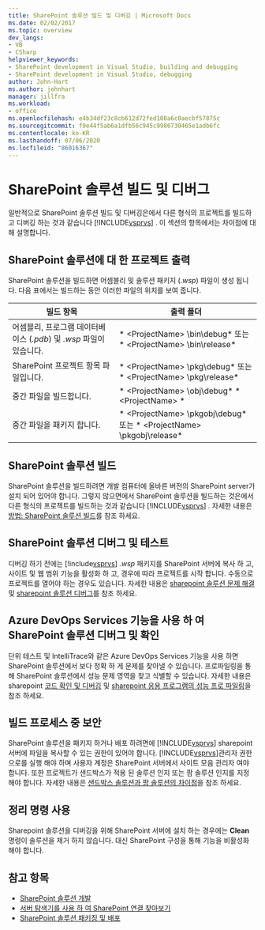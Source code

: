 ```yaml
---
title: SharePoint 솔루션 빌드 및 디버깅 | Microsoft Docs
ms.date: 02/02/2017
ms.topic: overview
dev_langs:
- VB
- CSharp
helpviewer_keywords:
- SharePoint development in Visual Studio, building and debugging
- SharePoint development in Visual Studio, debugging
author: John-Hart
ms.author: johnhart
manager: jillfra
ms.workload:
- office
ms.openlocfilehash: e4b34df23c8cb612d72fed108a6c0aecbf57875c
ms.sourcegitcommit: f9e44f5ab6a1dfb56c945c9986730465e1adb6fc
ms.contentlocale: ko-KR
ms.lasthandoff: 07/06/2020
ms.locfileid: "86016367"
---
```

# <a name="build-and-debug-sharepoint-solutions"></a>SharePoint 솔루션 빌드 및 디버그
  일반적으로 SharePoint 솔루션 빌드 및 디버깅은에서 다른 형식의 프로젝트를 빌드하고 디버깅 하는 것과 같습니다 [!INCLUDE[vsprvs](../sharepoint/includes/vsprvs-md.md)] . 이 섹션의 항목에서는 차이점에 대해 설명합니다.

## <a name="project-output-for-sharepoint-solutions"></a>SharePoint 솔루션에 대 한 프로젝트 출력
 SharePoint 솔루션을 빌드하면 어셈블리 및 솔루션 패키지 (*.wsp*) 파일이 생성 됩니다. 다음 표에서는 빌드하는 동안 이러한 파일의 위치를 보여 줍니다.

|빌드 항목|출력 폴더|
|----------------|-------------------|
|어셈블리, 프로그램 데이터베이스 (*.pdb*) 및 *.wsp* 파일이 있습니다.|* \<ProjectName> \bin\debug* 또는 * \<ProjectName> \bin\release*|
|SharePoint 프로젝트 항목 파일입니다.|* \<ProjectName> \pkg\debug* 또는 * \<ProjectName> \pkg\release*|
|중간 파일을 빌드합니다.|* \<ProjectName> \obj\debug* * \<ProjectName> *|
|중간 파일을 패키지 합니다.|* \<ProjectName> \pkgobj\debug* 또는 * \<ProjectName> \pkgobj\release*|

## <a name="build-sharepoint-solutions"></a>SharePoint 솔루션 빌드
 SharePoint 솔루션을 빌드하려면 개발 컴퓨터에 올바른 버전의 SharePoint server가 설치 되어 있어야 합니다. 그렇지 않으면에서 SharePoint 솔루션을 빌드하는 것은에서 다른 형식의 프로젝트를 빌드하는 것과 같습니다 [!INCLUDE[vsprvs](../sharepoint/includes/vsprvs-md.md)] . 자세한 내용은 [방법: SharePoint 솔루션 빌드](../sharepoint/how-to-build-sharepoint-solutions.md)를 참조 하세요.

## <a name="debug-and-test-sharepoint-solutions"></a>SharePoint 솔루션 디버그 및 테스트
 디버깅 하기 전에는 [!include[vsprvs](../sharepoint/includes/vsprvs-md.md)] *.wsp* 패키지를 SharePoint 서버에 복사 하 고, 사이트 및 웹 범위 기능을 활성화 하 고, 경우에 따라 프로젝트를 시작 합니다. 수동으로 프로젝트를 열어야 하는 경우도 있습니다. 자세한 내용은 [sharepoint 솔루션 문제 해결](../sharepoint/troubleshooting-sharepoint-solutions.md) 및 [sharepoint 솔루션 디버그](../sharepoint/debugging-sharepoint-solutions.md)를 참조 하세요.

## <a name="debug-and-verify-sharepoint-solutions-by-using-azure-devops-services-features"></a>Azure DevOps Services 기능을 사용 하 여 SharePoint 솔루션 디버그 및 확인
 단위 테스트 및 IntelliTrace와 같은 Azure DevOps Services 기능을 사용 하면 SharePoint 솔루션에서 보다 정확 하 게 문제를 찾아낼 수 있습니다. 프로파일링을 통해 SharePoint 솔루션에서 성능 문제 영역을 찾고 식별할 수 있습니다. 자세한 내용은 sharepoint [코드 확인 및 디버깅](../sharepoint/verifying-and-debugging-sharepoint-code.md) 및 [sharepoint 응용 프로그램의 성능 프로 파일링](../sharepoint/profiling-the-performance-of-sharepoint-applications.md)을 참조 하세요.

## <a name="security-during-the-build-process"></a>빌드 프로세스 중 보안
 SharePoint 솔루션을 패키지 하거나 배포 하려면에 [!INCLUDE[vsprvs](../sharepoint/includes/vsprvs-md.md)] sharepoint 서버에 파일을 복사할 수 있는 권한이 있어야 합니다. [!INCLUDE[vsprvs](../sharepoint/includes/vsprvs-md.md)]관리자 권한으로를 실행 해야 하며 사용자 계정은 SharePoint 서버에서 사이트 모음 관리자 여야 합니다. 또한 프로젝트가 샌드박스가 적용 된 솔루션 인지 또는 팜 솔루션 인지를 지정 해야 합니다. 자세한 내용은 [샌드박스 솔루션과 팜 솔루션의 차이점](../sharepoint/differences-between-sandboxed-and-farm-solutions.md)을 참조 하세요.

## <a name="using-the-clean-command"></a>정리 명령 사용
 Sharepoint 솔루션을 디버깅을 위해 SharePoint 서버에 설치 하는 경우에는 **Clean** 명령이 솔루션을 제거 하지 않습니다. 대신 SharePoint 구성을 통해 기능을 비활성화 해야 합니다.

## <a name="see-also"></a>참고 항목
- [SharePoint 솔루션 개발](../sharepoint/developing-sharepoint-solutions.md)
- [서버 탐색기를 사용 하 여 SharePoint 연결 찾아보기](../sharepoint/browsing-sharepoint-connections-using-server-explorer.md)
- [SharePoint 솔루션 패키징 및 배포](../sharepoint/packaging-and-deploying-sharepoint-solutions.md)
